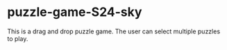 # puzzle-game-S24-sky
This is a drag and drop puzzle game. The user can select multiple puzzles to play.
